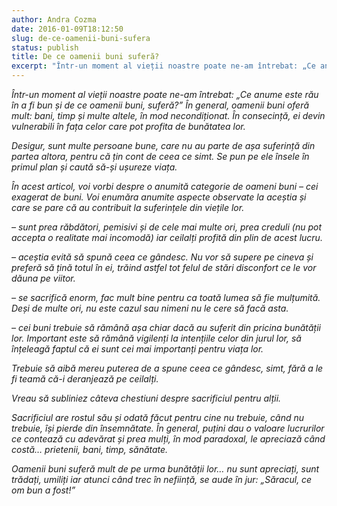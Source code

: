 ```yaml
---
author: Andra Cozma
date: 2016-01-09T18:12:50
slug: de-ce-oamenii-buni-sufera
status: publish
title: De ce oamenii buni suferă?
excerpt: "Într-un moment al vieții noastre poate ne-am întrebat: „Ce anume este rău în a fi bun și de ce oamenii  "
---
```

_Într-un moment al vieții noastre poate ne-am întrebat: „Ce anume este rău în a fi bun și de ce oamenii buni, suferă?”_ _În general, oamenii buni oferă mult: bani, timp și multe altele, în mod necondiționat. În consecință, ei devin vulnerabili în fața celor care pot profita de bunătatea lor._

_Desigur, sunt multe persoane bune, care nu au parte de așa suferință din partea altora, pentru că țin cont de ceea ce simt. Se pun pe ele însele în primul plan și caută să-și ușureze viața._

_În acest articol, voi vorbi despre o anumită categorie de oameni buni – cei exagerat de buni. Voi enumăra anumite aspecte observate la aceștia și care se pare că au contribuit la suferințele din viețile lor._

_– sunt prea răbdători, pemisivi și de cele mai multe ori, prea creduli (nu pot accepta o realitate mai incomodă) iar ceilalți profită din plin de acest lucru._

_– aceștia evită să spună ceea ce gândesc. Nu vor să supere pe cineva și preferă să țină totul în ei, trăind astfel tot felul de stări disconfort ce le vor dăuna pe viitor._

_– se sacrifică enorm, fac mult bine pentru ca toată lumea să fie mulțumită. Deși de multe ori, nu este cazul sau nimeni nu le cere să facă asta._

_– cei buni trebuie să rămână așa chiar dacă au suferit din pricina bunătății lor. Important este să rămână vigilenți la intențiile celor din jurul lor, să înțeleagă faptul că ei sunt cei mai importanți pentru viața lor._

_Trebuie să aibă mereu puterea de a spune ceea ce gândesc, simt, fără a le fi teamă că-i deranjează pe ceilalți._

_Vreau să subliniez câteva chestiuni despre sacrificiul pentru alții._

_Sacrificiul are rostul său și odată făcut pentru cine nu trebuie, când nu trebuie, își pierde din însemnătate._ _În general, puțini dau o valoare lucrurilor ce contează cu adevărat și prea mulți, în mod paradoxal, le apreciază când costă… prietenii, bani, timp, sănătate._

_Oamenii buni suferă mult de pe urma bunătății lor… nu sunt apreciați, sunt trădați, umiliți iar atunci când trec în neființă, se aude în jur: „Săracul, ce om bun a fost!”_
    